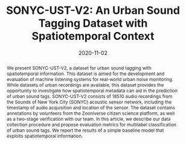 ---
layout: default-publication
title: "SONYC-UST-V2: An Urban Sound Tagging Dataset with Spatiotemporal Context"
collection: publications
permalink: /publications/2020-11-02-cartwright2020sonycustv2
abstract: "We present SONYC-UST-V2, a dataset for urban sound tagging with spatiotemporal information. This dataset is aimed for the development and evaluation of machine listening systems for real-world urban noise monitoring. While datasets of urban recordings are available, this dataset provides the opportunity to investigate how spatiotemporal metadata can aid in the prediction of urban sound tags. SONYC-UST-V2 consists of 18510 audio recordings from the Sounds of New York City (SONYC) acoustic sensor network, including the timestamp of audio acquisition and location of the sensor. The dataset contains annotations by volunteers from the Zooniverse citizen science platform, as well as a two-stage verification with our team. In this article, we describe our data collection procedure and propose evaluation metrics for multilabel classification of urban sound tags. We report the results of a simple baseline model that exploits spatiotemporal information."
date: 2020-11-02
venue: 'Workshop on Detection and Classification of Acoustic Scenes and Events'
venue_short: 'DCASE'
paperurl: '/files/cartwright2020sonycustv2.pdf'
image: '/assets/images/urban_sound_tagging_w_stc.png'
imagewidth: 75.0
presentation: '/files/cartwright2020sonycustv2_presentation.pdf'
code: 'https://github.com/sonyc-project/dcase2020task5-uststc-baseline'
codename: 'DCASE challenge baseline'
data: 'https://doi.org/10.5281/zenodo.3966543'
dataname: 'SONYC-UST-V2 dataset'
categories: 
  - Environmental Machine Listening
citation: 'Cartwright, M., Cramer, J., Mendez, A.E.M., Wang, Y., Wu, H., Lostanlen, V., Fuentes, M., Dove, G., Mydlarz, C., Salamon, J., Nov, O., Bello, J.P. SONYC-UST-V2: An Urban Sound Tagging Dataset with Spatiotemporal Context. In <i>Proceedings of the Workshop on Detection and Classification of Acoustic Scenes and Events (DCASE)</i>, 2020.'
---